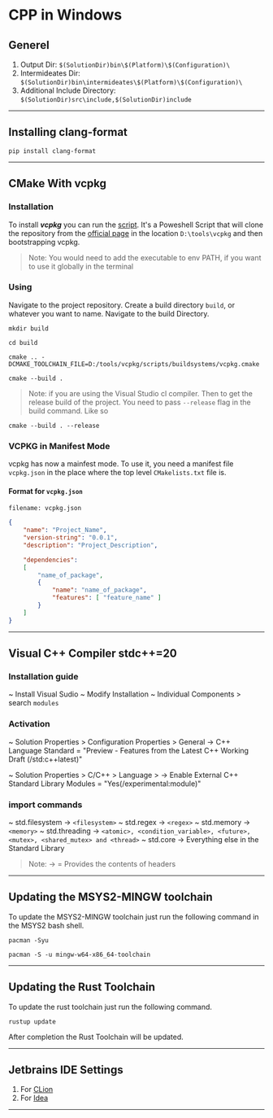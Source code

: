 # CPP in Windows

## Generel

1. Output Dir: `$(SolutionDir)bin\$(Platform)\$(Configuration)\`
2. Intermideates Dir: `$(SolutionDir)bin\intermideates\$(Platform)\$(Configuration)\`
3. Additional Include Directory: `$(SolutionDir)src\include,$(SolutionDir)include`

---

## Installing clang-format

```terminal
pip install clang-format
```

---

## CMake With vcpkg

### Installation

To install ***vcpkg*** you can run the [script](./scripts/install-vcpkg.ps1). It's a
Poweshell Script that will clone the repository from the
[official page](https://github.com/microsoft/vcpkg.git) in the location `D:\tools\vcpkg`
and then bootstrapping vcpkg.

> Note: You would need to add the executable to env PATH, if you want to use it globally in the terminal

### Using

Navigate to the project repository. Create a build directory `build`, or whatever you want to name.
Navigate to the build Directory.

```terminal
mkdir build

cd build
```

```terminal
cmake .. -DCMAKE_TOOLCHAIN_FILE=D:/tools/vcpkg/scripts/buildsystems/vcpkg.cmake
```

```terminal
cmake --build .
```

> Note: if you are using the Visual Studio cl compiler.
> Then to get the release build of the project.
> You need to pass `--release` flag in the build command. Like so

```terminal
cmake --build . --release
```

### VCPKG in Manifest Mode

vcpkg has now a mainfest mode. To use it, you need a manifest file `vcpkg.json` in the
place where the top level `CMakelists.txt` file is.

#### Format for `vcpkg.json`

`filename: vcpkg.json`

```json
{
    "name": "Project_Name",
    "version-string": "0.0.1",
    "description": "Project_Description",

    "dependencies":
    [
        "name_of_package",
        {
            "name": "name_of_package",
            "features": [ "feature_name" ]
        }
    ]
}
```

---

## Visual C++ Compiler stdc++=20

### Installation guide

~ Install Visual Sudio
~ Modify Installation
~ Individual Components > search ``` modules ```

### Activation

~ Solution Properties > Configuration Properties > General
-> C++ Language Standard = "Preview - Features from the Latest C++ Working Draft (/std:c++latest)"

~ Solution Properties > C/C++ > Language >
-> Enable External C++ Standard Library Modules = "Yes(/experimental:module)"

### import commands

~ std.filesystem -> `<filesystem>`
~ std.regex -> `<regex>`
~ std.memory -> `<memory>`
~ std.threading -> `<atomic>, <condition_variable>, <future>, <mutex>, <shared_mutex> and <thread>`
~ std.core -> Everything else in the Standard Library

> Note: -> = Provides the contents of headers

---

## Updating the MSYS2-MINGW toolchain

To update the MSYS2-MINGW toolchain just run the following command in the MSYS2 bash shell.

```terminal
pacman -Syu

pacman -S -u mingw-w64-x86_64-toolchain
```

---

## Updating the Rust Toolchain

To update the rust toolchain just run the following command.

```terminal
rustup update
```

After completion the Rust Toolchain will be updated.

---

## Jetbrains IDE Settings

1. For [CLion](./.jetbrains-settings/CLion)
2. For [Idea](./.jetbrains-settings/Idea)

---


